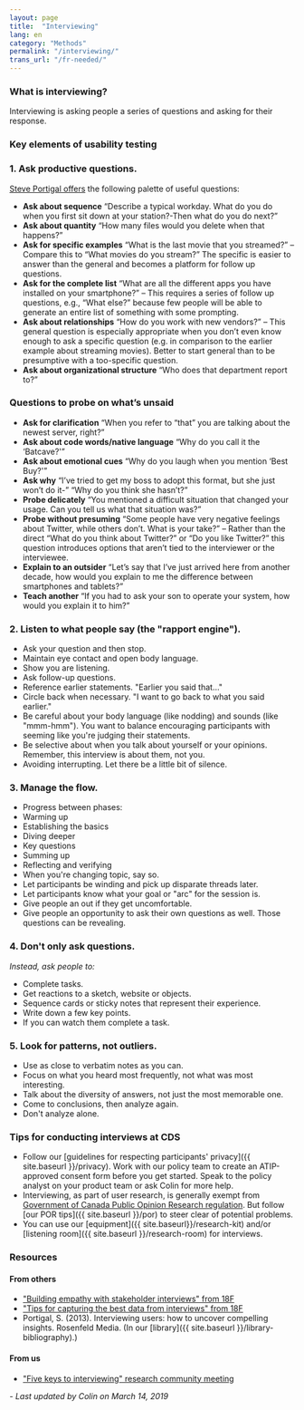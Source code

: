 ```yaml
---
layout: page
title:  "Interviewing"
lang: en
category: "Methods"
permalink: "/interviewing/"
trans_url: "/fr-needed/"
---
```




### What is interviewing?
Interviewing is asking people a series of questions and asking for their response.

### Key elements of usability testing

### 1. Ask productive questions.

[Steve Portigal offers](https://portigal.com/seventeen-types-of-interviewing-questions/) the following palette of useful questions:
* **Ask about sequence** “Describe a typical workday. What do you do when you first sit down at your station?-Then what do you do next?”
* **Ask about quantity** “How many files would you delete when that happens?”
* **Ask for specific examples** “What is the last movie that you streamed?” – Compare this to “What movies do you stream?” The specific is easier to answer than the general and becomes a platform for follow up questions.
* **Ask for the complete list** “What are all the different apps you have installed on your smartphone?” – This requires a series of follow up questions, e.g., “What else?” because few people will be able to generate an entire list of something with some prompting.
* **Ask about relationships** “How do you work with new vendors?” – This general question is especially appropriate when you don’t even know enough to ask a specific question (e.g. in comparison to the earlier example about streaming movies). Better to start general than to be presumptive with a too-specific question.
* **Ask about organizational structure** “Who does that department report to?”

### Questions to probe on what’s unsaid
* **Ask for clarification** “When you refer to “that” you are talking about the newest server, right?”
* **Ask about code words/native language** “Why do you call it the ‘Batcave?'”
* **Ask about emotional cues** “Why do you laugh when you mention ‘Best Buy?'”
* **Ask why** “I’ve tried to get my boss to adopt this format, but she just won’t do it-” “Why do you think she hasn’t?”
* **Probe delicately** “You mentioned a difficult situation that changed your usage. Can you tell us what that situation was?”
* **Probe without presuming** “Some people have very negative feelings about Twitter, while others don’t. What is your take?” – Rather than the direct “What do you think about Twitter?” or “Do you like Twitter?” this question introduces options that aren’t tied to the interviewer or the interviewee.
* **Explain to an outsider** “Let’s say that I’ve just arrived here from another decade, how would you explain to me the difference between smartphones and tablets?”
* **Teach another** “If you had to ask your son to operate your system, how would you explain it to him?”

### 2. Listen to what people say (the "rapport engine").
*   Ask your question and then stop.
*   Maintain eye contact and open body language.
*   Show you are listening.
 *   Ask follow-up questions.
 *   Reference earlier statements. "Earlier you said that…"
 *   Circle back when necessary. "I want to go back to what you said earlier."
*   Be careful about your body language (like nodding) and sounds (like "mmm-hmm"). You want to balance encouraging participants with seeming like you're judging their statements.
*   Be selective about when you talk about yourself or your opinions. Remember, this interview is about them, not you.
*   Avoiding interrupting. Let there be a little bit of silence. 



### 3. Manage the flow.
*   Progress between phases:
 *   Warming up
 *   Establishing the basics
 *   Diving deeper
 *   Key questions
 *   Summing up
 *   Reflecting and verifying
*   When you're changing topic, say so.
*   Let participants be winding and pick up disparate threads later.
*   Let participants know what your goal or "arc" for the session is.
*   Give people an out if they get uncomfortable.
*   Give people an opportunity to ask their own questions as well. Those questions can be revealing.

### 4. Don't only ask questions.

_Instead, ask people to:_
*   Complete tasks.
*   Get reactions to a sketch, website or objects.
*   Sequence cards or sticky notes that represent their experience.
*   Write down a few key points.
*   If you can watch them complete a task.

### 5. Look for patterns, not outliers.
*   Use as close to verbatim notes as you can.
*   Focus on what you heard most frequently, not what was most interesting.
*   Talk about the diversity of answers, not just the most memorable one.
*   Come to conclusions, then analyze again.
*   Don't analyze alone.

### Tips for conducting interviews at CDS
* Follow our [guidelines for respecting participants' privacy]({{ site.baseurl }}/privacy). Work with our policy team to create an ATIP-approved consent form before you get started. Speak to the policy analyst on your product team or ask Colin for more help.
* Interviewing, as part of user research, is generally exempt from [Government of Canada Public Opinion Research regulation](https://www.canada.ca/en/treasury-board-secretariat/services/government-communications/public-opinion-research-government.html#toc3). But follow [our POR tips]({{ site.baseurl }}/por) to steer clear of potential problems.
* You can use our [equipment]({{ site.baseurl}}/research-kit) and/or [listening room]({{ site.baseurl }}/research-room) for interviews. 

### Resources

#### From others
* ["Building empathy with stakeholder interviews" from 18F](https://18f.gsa.gov/2016/06/20/build-empathy-with-stakeholder-interviews-part-1-preparation/)
* ["Tips for capturing the best data from interviews" from 18F](https://18f.gsa.gov/2016/02/09/tips-for-capturing-the-best-data-from-user-interviews/)
* Portigal, S. (2013). Interviewing users: how to uncover compelling insights. Rosenfeld Media. (In our [library]({{ site.baseurl }}/library-bibliography).)

#### From us
* ["Five keys to interviewing" research community meeting](https://docs.google.com/document/d/10yAV4DzfJfwwg9-9JirBguo3eMxuZPw6bigbfSDUqhQ/edit?usp=drive_web&ouid=115428102159383580616)

_- Last updated by Colin on March 14, 2019_